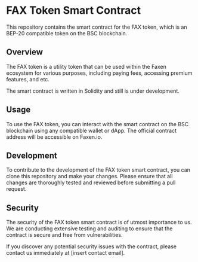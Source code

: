 #  FAX Token Smart Contract

This repository contains the smart contract for the FAX token, which is an BEP-20 compatible token on the BSC blockchain.

## Overview
The FAX token is a utility token that can be used within the Faxen ecosystem for various purposes, including paying fees, accessing premium features, and etc.

The smart contract is written in Solidity and still is under development.


## Usage
To use the FAX token, you can interact with the smart contract on the BSC blockchain using any compatible wallet or dApp. The official contract address will be accessible on Faxen.io.


## Development
To contribute to the development of the FAX token smart contract, you can clone this repository and make your changes. Please ensure that all changes are thoroughly tested and reviewed before submitting a pull request.


## Security
The security of the FAX token smart contract is of utmost importance to us. We are conducting extensive testing and auditing to ensure that the contract is secure and free from vulnerabilities.

If you discover any potential security issues with the contract, please contact us immediately at [insert contact email].
